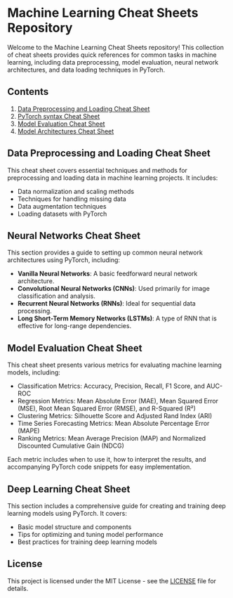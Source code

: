 # Machine Learning Cheat Sheets Repository

Welcome to the Machine Learning Cheat Sheets repository! This collection of cheat sheets provides quick references for common tasks in machine learning, including data preprocessing, model evaluation, neural network architectures, and data loading techniques in PyTorch.

## Contents

1. [Data Preprocessing and Loading Cheat Sheet](./data_processing_cheat_sheet.md)
2. [PyTorch syntax Cheat Sheet](./pytorch_cheat_sheet.md)
3. [Model Evaluation Cheat Sheet](./eval_cheat_sheet.md)
4. [Model Architectures Cheat Sheet](./architectures_cheat_sheet.md)

## Data Preprocessing and Loading Cheat Sheet

This cheat sheet covers essential techniques and methods for preprocessing and loading data in machine learning projects. It includes:

- Data normalization and scaling methods
- Techniques for handling missing data
- Data augmentation techniques
- Loading datasets with PyTorch

## Neural Networks Cheat Sheet

This section provides a guide to setting up common neural network architectures using PyTorch, including:

- **Vanilla Neural Networks**: A basic feedforward neural network architecture.
- **Convolutional Neural Networks (CNNs)**: Used primarily for image classification and analysis.
- **Recurrent Neural Networks (RNNs)**: Ideal for sequential data processing.
- **Long Short-Term Memory Networks (LSTMs)**: A type of RNN that is effective for long-range dependencies.

## Model Evaluation Cheat Sheet

This cheat sheet presents various metrics for evaluating machine learning models, including:

- Classification Metrics: Accuracy, Precision, Recall, F1 Score, and AUC-ROC
- Regression Metrics: Mean Absolute Error (MAE), Mean Squared Error (MSE), Root Mean Squared Error (RMSE), and R-Squared (R²)
- Clustering Metrics: Silhouette Score and Adjusted Rand Index (ARI)
- Time Series Forecasting Metrics: Mean Absolute Percentage Error (MAPE)
- Ranking Metrics: Mean Average Precision (MAP) and Normalized Discounted Cumulative Gain (NDCG)

Each metric includes when to use it, how to interpret the results, and accompanying PyTorch code snippets for easy implementation.

## Deep Learning Cheat Sheet

This section includes a comprehensive guide for creating and training deep learning models using PyTorch. It covers:

- Basic model structure and components
- Tips for optimizing and tuning model performance
- Best practices for training deep learning models

## License

This project is licensed under the MIT License - see the [LICENSE](LICENSE) file for details.
